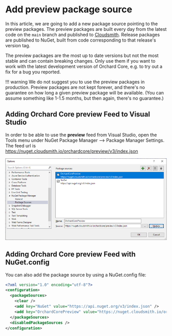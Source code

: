 # Add preview package source

In this article, we are going to add a new package source pointing to the preview packages. The preview packages are built every day from the latest code on the `main` branch and published to [Cloudsmith](https://cloudsmith.io/~orchardcore/repos/preview/packages/). Release packages are published to NuGet, built from code corresponding to that release's version tag.

The preview packages are the most up to date versions but not the most stable and can contain breaking changes. Only use them if you want to work with the latest development version of Orchard Core, e.g. to try out a fix for a bug you reported.

!!! warning
    We do not suggest you to use the preview packages in production. Preview packages are not kept forever, and there's no guarantee on how long a given preview package will be available. (You can assume something like 1-1.5 months, but then again, there's no guarantee.)

## Adding Orchard Core preview Feed to Visual Studio

In order to be able to use the __preview__ feed from Visual Studio, open the Tools menu under NuGet Package Manager --> Package Manager Settings.
The feed url is <https://nuget.cloudsmith.io/orchardcore/preview/v3/index.json>

![image](assets/add-preview-package-source.png)

## Adding Orchard Core preview Feed with NuGet.config

You can also add the package source by using a NuGet.config file:

```xml
<?xml version="1.0" encoding="utf-8"?>
<configuration>
  <packageSources>
    <clear />
    <add key="NuGet" value="https://api.nuget.org/v3/index.json" />
    <add key="OrchardCorePreview" value="https://nuget.cloudsmith.io/orchardcore/preview/v3/index.json" />
  </packageSources>
  <disabledPackageSources />
</configuration>
```
